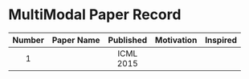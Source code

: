 # MultiModal Paper Record
| Number | Paper Name|  Published | Motivation | Inspired |
| :-: | :---: | :---: | :-- | :--- |
| 1 | []() | ICML<br>2015 |  |  |
